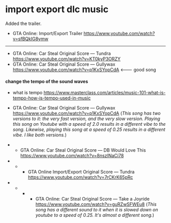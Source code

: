 
# import export dlc music

Added the trailer.
- GTA Online: Import/Export Trailer https://www.youtube.com/watch?v=sfBQkIG8ymw

- ----------------------------------------------------------------------------------------------------------

- GTA Online: Car Steal Original Score — Tundra https://www.youtube.com/watch?v=KT0kyP3ORZY
- GTA Online: Car Steal Original Score — Gullywax https://www.youtube.com/watch?v=p1KxSYopCdA <--- good song 

#### change the tempo of the sound waves
- what is tempo https://www.masterclass.com/articles/music-101-what-is-tempo-how-is-tempo-used-in-music 

- GTA Online: Car Steal Original Score — Gullywax https://www.youtube.com/watch?v=p1KxSYopCdA (*This song has two versions to it: the very fast version, and the very slow version. Playing this song on Youtube with a speed of 2.0 results in a different vibe to the song. Likewise, playing this song at a speed of 0.25 results in a different vibe. I like both versions.*) 
- - GTA Online: Car Steal Original Score — DB Would Love This https://www.youtube.com/watch?v=8nszINaCi78
- - - GTA Online Import/Export Original Score — Tundra https://www.youtube.com/watch?v=7rCKrK65pRc
- - - - GTA Online: Car Steal Original Score — Take a Joyride https://www.youtube.com/watch?v=guRZwSFWEu8 (*This song has a different sound to it when it is slowed down on youtube to a speed of 0.25. It's almost a different song.*)

